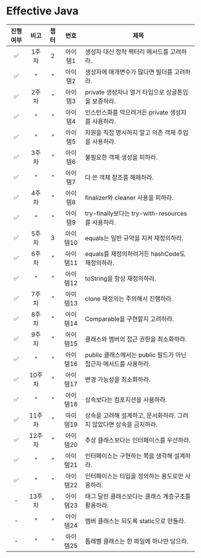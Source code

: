 # Effective Java

| 진행여부 |  비고  | 챕터 |  번호   | 제목                                        |
|:----:|:----:|:--:|:-----:|-------------------------------------------|
|  ✅   | 1주차  | 2  | 아이템1  | 생성자 대신 정적 팩터리 메서드를 고려하라.                  |
|  ✅   |  “   | “  | 아이템2  | 생성자에 매개변수가 많다면 빌더를 고려하라.                  |
|  ✅   | 2주차  | “  | 아이템3  | private 생성자나 열거 타입으로 싱글톤임을 보증하라.          |
|  ✅   |  “   | “  | 아이템4  | 인스턴스화를 막으려거든 private 생성자를 사용하라.           |
|  ✅   |  “   | “  | 아이템5  | 자원을 직접 명시하지 말고 의존 객체 주입을 사용하라.            |
|  ✅   | 3주차  | “  | 아이템6  | 불필요한 객체 생성을 피하라.                          |
|  ✅   |  “   | “  | 아이템7  | 다 쓴 객체 참조를 해제하라.                          |
|  ✅   | 4주차  | “  | 아이템8  | finalizer와 cleaner 사용을 피하라.               |
|  ✅   |  “   | “  | 아이템9  | try-finally보다는 try-with-resources를 사용하라.  |
|  ✅   | 5주차  | 3  | 아이템10 | equals는 일반 규약을 지켜 재정의하라.                  |
|  ✅   | 6주차  | “  | 아이템11 | equals를 재정의하려거든 hashCode도 재정의하라.          |
|  ✅   |  "   | “  | 아이템12 | toString을 항상 재정의하라.                       |
|  ✅   | 7주차  | “  | 아이템13 | clone 재정의는 주의해서 진행하라.                     |
|  ✅   | 8주차  | “  | 아이템14 | Comparable을 구현할지 고려하라.                    |
|  ✅   | 9주차  | “  | 아이템15 | 클래스와 멤버의 접근 권한을 최소화하라.                    |
|  ✅   |  "   | “  | 아이템16 | public 클래스에서는 public 필드가 아닌 접근자 메서드를 사용하라. |
|  ✅   | 10주차 | “  | 아이템17 | 변경 가능성을 최소화하라.                            |
|  ✅   |  "   | “  | 아이템18 | 상속보다는 컴포지션을 사용하라.                         |
|  ✅   | 11주차 | “  | 아이템19 | 상속을 고려해 설계하고, 문서화하라. 그러지 않았다면 상속을 금지하라.   |
|  ✅   | 12주차 | “  | 아이템20 | 추상 클래스보다는 인터페이스를 우선하라.                    |
|  ✅   |  "   | “  | 아이템21 | 인터페이스는 구현하는 쪽을 생각해 설계하라.                  |
|  ✅   |  "   | “  | 아이템22 | 인터페이스는 타입을 정의하는 용도로만 사용하라.                |
|  -   | 13주차 | “  | 아이템23 | 태그 달린 클래스보다는 클래스 계층구조를 활용하라.              |
|  -   |  "   | “  | 아이템24 | 멤버 클래스는 되도록 static으로 만들라.                 |
|  -   |  "   | “  | 아이템25 | 톱레벨 클래스는 한 파일에 하나만 담으라.                   |
